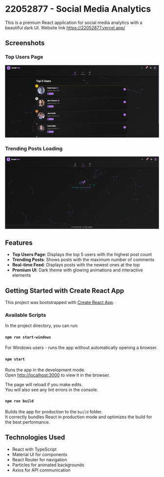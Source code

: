 # 22052877 - Social Media Analytics

This is a premium React application for social media analytics with a beautiful dark UI.
Website link https://22052877.vercel.app/
## Screenshots

### Top Users Page
![Top Users Page](./Screenshot%202025-04-02%20202550.png)

### Trending Posts Loading
![Trending Posts Loading](./Screenshot%202025-04-02%20202558.png)

## Features

- **Top Users Page**: Displays the top 5 users with the highest post count
- **Trending Posts**: Shows posts with the maximum number of comments
- **Real-time Feed**: Displays posts with the newest ones at the top
- **Premium UI**: Dark theme with glowing animations and interactive elements

## Getting Started with Create React App

This project was bootstrapped with [Create React App](https://github.com/facebook/create-react-app).

### Available Scripts

In the project directory, you can run:

#### `npm run start-windows`

For Windows users - runs the app without automatically opening a browser.

#### `npm start`

Runs the app in the development mode.\
Open [http://localhost:3000](http://localhost:3000) to view it in the browser.

The page will reload if you make edits.\
You will also see any lint errors in the console.

#### `npm run build`

Builds the app for production to the `build` folder.\
It correctly bundles React in production mode and optimizes the build for the best performance.

## Technologies Used

- React with TypeScript
- Material UI for components
- React Router for navigation
- Particles for animated backgrounds
- Axios for API communication
